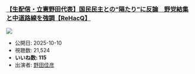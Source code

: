 ### [【生配信・立憲野田代表】国民民主との“隔たり”に反論　野党結集と中道路線を強調【ReHacQ】](https://www.youtube.com/watch?v=5-8EXtVCm2U)
[![](https://img.youtube.com/vi/5-8EXtVCm2U/sddefault.jpg)](https://www.youtube.com/watch?v=5-8EXtVCm2U)
-   公開日: 2025-10-10
-   視聴数: 21,524
-   **いいね数: 115**
-   出演者: [野田佳彦](/rehacq_fan/people/野田佳彦 "wikilink")

